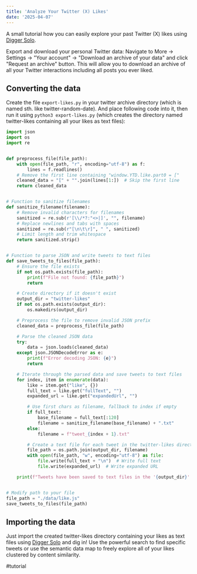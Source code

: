 ```yaml
---
title: 'Analyze Your Twitter (X) Likes'
date: '2025-04-07'
---
```

A small tutorial how you can easily explore your past Twitter (X) likes using [Digger Solo](https://solo.digger.lol).

Export and download your personal Twitter data: Navigate to More -> Settings -> "Your account" -> "Download an archive of your data" and click "Request an archive" button. This will allow you to download an archive of all your Twitter interactions including all posts you ever liked.

## Converting the data

Create the file `export-likes.py` in your twitter archive directory (which is named sth. like twitter-random-date). And place following code into it, then run it using `python3 export-likes.py` (which creates the directory named twitter-likes containing all your likes as text files):

```python
import json
import os
import re


def preprocess_file(file_path):
    with open(file_path, "r", encoding="utf-8") as f:
        lines = f.readlines()
    # Remove the first line containing "window.YTD.like.part0 = ["
    cleaned_data = "[" + "".join(lines[1:])  # Skip the first line
    return cleaned_data


# Function to sanitize filenames
def sanitize_filename(filename):
    # Remove invalid characters for filenames
    sanitized = re.sub(r'[\\/*?:"<>|]', "", filename)
    # Replace newlines and tabs with spaces
    sanitized = re.sub(r"[\n\t\r]", " ", sanitized)
    # Limit length and trim whitespace
    return sanitized.strip()


# Function to parse JSON and write tweets to text files
def save_tweets_to_files(file_path):
    # Ensure the file exists
    if not os.path.exists(file_path):
        print(f"File not found: {file_path}")
        return

    # Create directory if it doesn't exist
    output_dir = "twitter-likes"
    if not os.path.exists(output_dir):
        os.makedirs(output_dir)

    # Preprocess the file to remove invalid JSON prefix
    cleaned_data = preprocess_file(file_path)

    # Parse the cleaned JSON data
    try:
        data = json.loads(cleaned_data)
    except json.JSONDecodeError as e:
        print(f"Error decoding JSON: {e}")
        return

    # Iterate through the parsed data and save tweets to text files
    for index, item in enumerate(data):
        like = item.get("like", {})
        full_text = like.get("fullText", "")
        expanded_url = like.get("expandedUrl", "")

        # Use first chars as filename, fallback to index if empty
        if full_text:
            base_filename = full_text[:120]
            filename = sanitize_filename(base_filename) + ".txt"
        else:
            filename = f"tweet_{index + 1}.txt"

        # Create a text file for each tweet in the twitter-likes directory
        file_path = os.path.join(output_dir, filename)
        with open(file_path, "w", encoding="utf-8") as file:
            file.write(full_text + "\n")  # Write full text
            file.write(expanded_url)  # Write expanded URL

    print(f"Tweets have been saved to text files in the '{output_dir}' directory.")


# Modify path to your file
file_path = "./data/like.js"
save_tweets_to_files(file_path)
```

## Importing the data

Just import the created twitter-likes directory containing your likes as text files using [Digger Solo](https://solo.digger.lol) and dig in! Use the powerful search to find specific tweets or use the semantic data map to freely explore all of your likes clustered by content similarity.

#tutorial
